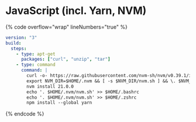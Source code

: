 # JavaScript (incl. Yarn, NVM)

{% code overflow="wrap" lineNumbers="true" %}
```yaml
version: "3"
build:
  steps:
    - type: apt-get
      packages: ["curl", "unzip", "tar"]
    - type: command
      command: |
        curl -o- https://raw.githubusercontent.com/nvm-sh/nvm/v0.39.1/install.sh | bash
        export NVM_DIR=$HOME/.nvm && [ -s $NVM_DIR/nvm.sh ] && \. $NVM_DIR/nvm.sh
        nvm install 21.0.0
        echo '. $HOME/.nvm/nvm.sh' >> $HOME/.bashrc
        echo '. $HOME/.nvm/nvm.sh' >> $HOME/.zshrc
        npm install --global yarn
```
{% endcode %}
